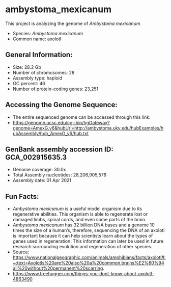 # ambystoma_mexicanum

This project is analyzing the genome of _Ambystoma mexicanum_

- Species: _Ambystoma mexicanum_
- Common name: axolotl 

## General Information:
- Size: 28.2 Gb
- Number of chromosomes: 28
- Assembly type: haploid
- GC percent: 46
- Number of protein-coding genes: 23,251

## Accessing the Genome Sequence:
- The entire sequenced genome can be accessed through this link:
- https://genome.ucsc.edu/cgi-bin/hgGateway?genome=AmexG.v6&hubUrl=http://ambystoma.uky.edu/hubExamples/hubAssembly/hub_AmexG_v6/hub.txt

## GenBank assembly accession ID: GCA_002915635.3
- Genome coverage: 30.0x
- Total Assembly nucleotides: 28,206,905,576
- Assembly date: 01 Apr 2021

## Fun Facts:
- _Ambystoma mexicanum_ is a useful model organism due to its regenerative abilities. This organism is able to regenerate lost or damaged limbs, spinal cords, and even some parts of the brain.
- _Ambystoma mexicanum_ has 32 billion DNA bases and a genome 10 times the size of a human’s, therefore, sequencing the DNA of an axolotl is important because it can help scientists learn about the types of genes used in regeneration. This information can later be used in future research surrounding evolution and regeneration of other species.
- Source: https://www.nationalgeographic.com/animals/amphibians/facts/axolotl#:~:text=Axolotls%20are%20also%20a%20common,brains%E2%80%94all%20without%20permanent%20scarring.
- https://www.treehugger.com/things-you-dont-know-about-axolotl-4863490
